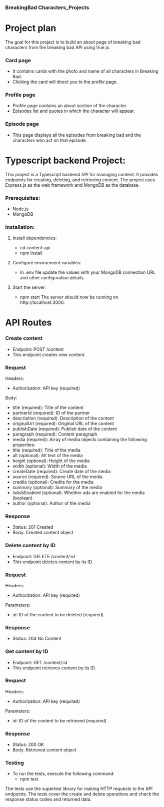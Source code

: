 ### BreakingBad Characters_Projects 

# Project plan
The goal for this project is to build an about page of breaking bad characters from the breaking bad API using Vue.js. 

### Card page
* It contains cards with the photo and name of all characters in Breaking Bad.
* Clicking the card will direct you to the profile page.

### Profile page
* Profile page contains an about section of the character.
* Episodes list and quotes in which the character will appear.

### Episode page
* This page displays all the episodes from breaking bad and the characters who act on that episode. 

# Typescript backend Project:
This project is a Typescript backend API for managing content. It provides endpoints for creating, deleting, and retrieving content. The project uses Express.js as the web framework and MongoDB as the database.

### Prerequisites:
* Node.js
* MongoDB

### Installation:

1.  Install dependencies:

    * cd content-api
    * npm install

3.  Configure environment variables:

    * In .env file update the values with your MongoDB connection URL and other configuration details.

4.  Start the server:

    * npm start
The server should now be running on http://localhost:3000.

# API Routes

### Create content
* Endpoint: POST /content
* This endpoint creates new content.

### Request
Headers:
* Authorization: API key (required)

Body:
* title (required): Title of the content
* partnerId (required): ID of the partner
* description (required): Description of the content
* originalUrl (required): Original URL of the content
* publishDate (required): Publish date of the content
* paragraph (required): Content paragraph
* media (required): Array of media objects containing the following properties:
* title (required): Title of the media
* alt (optional): Alt text of the media
* height (optional): Height of the media
* width (optional): Width of the media
* createDate (required): Create date of the media
* source (required): Source URL of the media
* credits (optional): Credits for the media
* summary (optional): Summary of the media
* isAdsEnabled (optional): Whether ads are enabled for the media (boolean)
* author (optional): Author of the media

### Response
* Status: 201 Created
* Body: Created content object

### Delete content by ID
* Endpoint: DELETE /content/:id
* This endpoint deletes content by its ID.

### Request
Headers:
* Authorization: API key (required)

Parameters:
* id: ID of the content to be deleted (required)

### Response
* Status: 204 No Content

### Get content by ID
* Endpoint: GET /content/:id
* This endpoint retrieves content by its ID.

### Request
Headers:
* Authorization: API key (required)

Parameters:
* id: ID of the content to be retrieved (required)

### Response
* Status: 200 OK
* Body: Retrieved content object

### Testing
* To run the tests, execute the following command:
    * npm test

The tests use the supertest library for making HTTP requests to the API endpoints. The tests cover the create and delete operations and check the response status codes and returned data.

